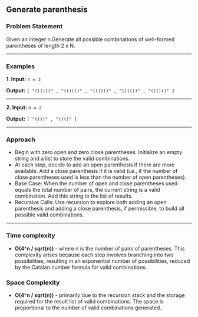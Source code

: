 ## Generate parenthesis

### Problem Statement
Given an integer n.Generate all possible combinations of well-formed parentheses of length 2 x N.

---

### Examples
**1. Input:**
`n = 3`

**Output:** 
`[ "((()))" , "(()())" , "(())()" , "()(())" , "()()()" ]`

---

**2. Input:** 
`n = 2`

**Output:** 
`[ "(())" , "()()" ]`

---

### Approach
- Begin with zero open and zero close parentheses. Initialize an empty string and a list to store the valid combinations.
- At each step, decide to add an open parenthesis if there are more available. Add a close parenthesis if it is valid (i.e., if the number of close parentheses used is less than the number of open parentheses).
- Base Case: When the number of open and close parentheses used equals the total number of pairs, the current string is a valid combination. Add this string to the list of results.
- Recursive Calls: Use recursion to explore both adding an open parenthesis and adding a close parenthesis, if permissible, to build all possible valid combinations.

---

### Time complexity
- **O(4^n / sqrt(n))** - where n is the number of pairs of parentheses. This complexity arises because each step involves branching into two possibilities, resulting in an exponential number of possibilities, reduced by the Catalan number formula for valid combinations.

### Space Complexity
- **O(4^n / sqrt(n))** - primarily due to the recursion stack and the storage required for the result list of valid combinations. The space is proportional to the number of valid combinations generated.
